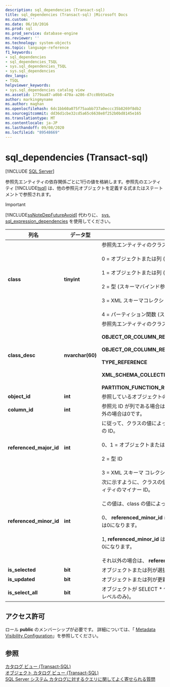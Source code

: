 ```yaml
---
description: sql_dependencies (Transact-sql)
title: sql_dependencies (Transact-sql) |Microsoft Docs
ms.custom: ''
ms.date: 06/10/2016
ms.prod: sql
ms.prod_service: database-engine
ms.reviewer: ''
ms.technology: system-objects
ms.topic: language-reference
f1_keywords:
- sql_dependencies
- sql_dependencies_TSQL
- sys.sql_dependencies_TSQL
- sys.sql_dependencies
dev_langs:
- TSQL
helpviewer_keywords:
- sys.sql_dependencies catalog view
ms.assetid: 1779aa87-a0b8-470a-a286-d7cc0b93ad2e
author: markingmyname
ms.author: maghan
ms.openlocfilehash: 6dc1bb60a075f75aabb737a0eccc35b8269f8db2
ms.sourcegitcommit: dd36d1cbe32cd5a65c6638e8f252b0bd8145e165
ms.translationtype: MT
ms.contentlocale: ja-JP
ms.lasthandoff: 09/08/2020
ms.locfileid: "89548669"
---
```

# <a name="syssql_dependencies-transact-sql"></a>sql_dependencies (Transact-sql)
[!INCLUDE [SQL Server](../../includes/applies-to-version/sqlserver.md)]

  参照先エンティティの依存関係ごとに1行の値を格納します。参照先のエンティティ [!INCLUDE[tsql](../../includes/tsql-md.md)] は、他の参照元オブジェクトを定義する式またはステートメントで参照されます。  
  
> [!IMPORTANT]  
>  [!INCLUDE[ssNoteDepFutureAvoid](../../includes/ssnotedepfutureavoid-md.md)] 代わりに、 [sys. sql_expression_dependencies](../../relational-databases/system-catalog-views/sys-sql-expression-dependencies-transact-sql.md) を使用してください。  

  
|列名|データ型|説明|  
|-----------------|---------------|-----------------|  
|**class**|**tinyint**|参照先エンティティのクラスを識別します。<br /><br /> 0 = オブジェクトまたは列 (非スキーマバインド参照のみ)<br /><br /> 1 = オブジェクトまたは列 (スキーマバインド参照)<br /><br /> 2 = 型 (スキーマバインド参照)<br /><br /> 3 = XML スキーマコレクション (スキーマバインド参照)<br /><br /> 4 = パーティション関数 (スキーマ バインド参照)|  
|**class_desc**|**nvarchar(60)**|参照先エンティティのクラスの説明です。<br /><br /> **OBJECT_OR_COLUMN_REFERENCE_NON_SCHEMA_BOUND**<br /><br /> **OBJECT_OR_COLUMN_REFERENCE_SCHEMA_BOUND**<br /><br /> **TYPE_REFERENCE**<br /><br /> **XML_SCHEMA_COLLECTION_REFERENCE**<br /><br /> **PARTITION_FUNCTION_REFERENCE**|  
|**object_id**|**int**|参照しているオブジェクトの ID。|  
|**column_id**|**int**|参照元 ID が列である場合は、参照している列の ID です。それ以外の場合は0です。|  
|**referenced_major_id**|**int**|に従って、クラスの値によって解釈される、参照先エンティティの ID。<br /><br /> 0、1 = オブジェクトまたは列のオブジェクト ID。<br /><br /> 2 = 型 ID<br /><br /> 3 = XML スキーマ コレクション ID|  
|**referenced_minor_id**|**int**|次に示すように、クラスの値によって解釈される、参照先エンティティのマイナー ID。<br /><br /> この値は、class の値によって異なります。<br /><br /> 0、 **referenced_minor_id** は列 id です。または、列でない場合は0になります。<br /><br /> 1, **referenced_minor_id** は列 id です。または、列でない場合は0になります。<br /><br /> それ以外の場合は、 **referenced_minor_id** = 0 です。|  
|**is_selected**|**bit**|オブジェクトまたは列が選択されています。|  
|**is_updated**|**bit**|オブジェクトまたは列が更新されます。|  
|**is_select_all**|**bit**|オブジェクトが SELECT * 句で使用されています (オブジェクトレベルのみ)。|  
  
## <a name="permissions"></a>アクセス許可  
 ロール **public** のメンバーシップが必要です。 詳細については、「 [Metadata Visibility Configuration](../../relational-databases/security/metadata-visibility-configuration.md)」を参照してください。  
  
## <a name="see-also"></a>参照  
 [カタログ ビュー &#40;Transact-SQL&#41;](../../relational-databases/system-catalog-views/catalog-views-transact-sql.md)   
 [オブジェクト カタログ ビュー &#40;Transact-SQL&#41;](../../relational-databases/system-catalog-views/object-catalog-views-transact-sql.md)   
 [SQL Server システム カタログに対するクエリに関してよく寄せられる質問](../../relational-databases/system-catalog-views/querying-the-sql-server-system-catalog-faq.md)  
  
  
